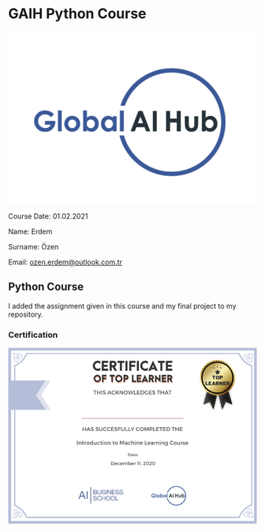 # GAIH Python Course
![](img/logo.png)

Course Date: 01.02.2021

Name: Erdem 

Surname: Özen  

Email: ozen.erdem@outlook.com.tr

## Python Course 
I added the assignment given in this course and my final project to my repository.

### Certification
![](img/certificate_ex.png)
